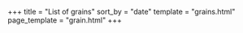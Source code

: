 +++
title = "List of grains"
sort_by = "date"
template = "grains.html"
page_template = "grain.html"
+++